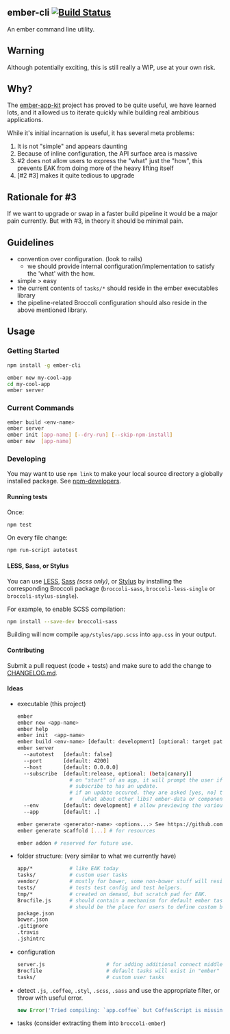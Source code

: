 ## ember-cli [![Build Status](https://travis-ci.org/stefanpenner/ember-cli.png?branch=master)](https://travis-ci.org/stefanpenner/ember-cli)

An ember command line utility.

## Warning

Although potentially exciting, this is still really a WIP, use at your own risk.

## Why?

The [ember-app-kit](https://github.com/stefanpenner/ember-app-kit) project has proved to be quite useful,
we have learned lots, and it allowed us to iterate quickly while building real ambitious applications.

While it's initial incarnation is useful, it has several meta problems:

1. It is not "simple" and appears daunting
2. Because of inline configuration, the API surface area is massive
3. #2 does not allow users to express the "what" just the "how", this prevents EAK from doing more of the heavy lifting itself
4. [#2 #3] makes it quite tedious to upgrade

## Rationale for #3

If we want to upgrade or swap in a faster build pipeline it would be a major pain currently. But with #3, in theory it should be minimal pain.

## Guidelines

+ convention over configuration. (look to rails)
  + we should provide internal configuration/implementation to satisfy the 'what' with the how.
+ simple > easy
+ the current contents of `tasks/*` should reside in the ember executables library
+ the pipeline-related Broccoli configuration should also reside in the above mentioned library.

## Usage

### Getting Started

```bash
npm install -g ember-cli

ember new my-cool-app
cd my-cool-app
ember server
```

### Current Commands

```bash
ember build <env-name>
ember server
ember init [app-name] [--dry-run] [--skip-npm-install]
ember new  [app-name]
```

### Developing

You may want to use `npm link` to make your local source directory a globally installed package.
See [npm-developers](https://www.npmjs.org/doc/misc/npm-developers.html).

#### Running tests

Once:

```bash
npm test
```

On every file change:

```bash
npm run-script autotest
```

#### LESS, Sass, or Stylus

You can use [LESS](http://lesscss.org/), [Sass](http://sass-lang.com/) *(scss only)*, or [Stylus](http://learnboost.github.io/stylus/) by installing the corresponding Broccoli package (`broccoli-sass`, `broccoli-less-single` or `broccoli-stylus-single`).

For example, to enable SCSS compilation:

```bash
npm install --save-dev broccoli-sass
```

Building will now compile `app/styles/app.scss` into `app.css` in your output.

#### Contributing

Submit a pull request (code + tests) and make sure to add the change to [CHANGELOG.md](https://github.com/stefanpenner/ember-cli/blob/master/CHANGELOG.md).

#### Ideas

+ executable (this project)

  ```bash
  ember
  ember new <app-name>
  ember help
  ember init  <app-name>
  ember build <env-name> [default: development] [optional: target path]
  ember server
    --autotest   [default: false]
    --port       [default: 4200]
    --host       [default: 0.0.0.0]
    --subscribe  [default:release, optional: (beta|canary)]
                   # on "start" of an app, it will prompt the user if the channel they
                   # subscribe to has an update.
                   # if an update occured. they are asked [yes, no] to try the update (using bower)
                   #   (what about other libs? ember-data or components or..)
    --env        [default: development] # allow previewing the various build envs.
    --app        [default: .]

  ember generate <generator-name> <options...> See https://github.com/cavneb/loom-generators-ember-appkit for available generators
  ember generate scaffold [...] # for resources

  ember addon # reserved for future use.
  ```

+ folder structure: (very similar to what we currently have)

  ```bash
  app/*            # like EAK today
  tasks/           # custom user tasks
  vendor/          # mostly for bower, some non-bower stuff will reside.
  tests/           # tests test config and test helpers.
  tmp/*            # created on demand, but scratch pad for EAK.
  Brocfile.js      # should contain a mechanism for default ember tasks to be loaded
                   # should be the place for users to define custom broccoli related things.
  package.json
  bower.json
  .gitignore
  .travis
  .jshintrc
  ```

+ configuration

  ```bash
  server.js                    # for adding additional connect middleware (like a proxy to the backend)
  Brocfile                     # default tasks will exist in "ember"
  tasks/                       # custom user tasks
  ```

+ detect `.js`, `.coffee`, `.styl`, `.scss`, `.sass` and use the appropriate filter, or throw with useful error.

  ```javascript
  new Error('Tried compiling: `app.coffee` but CoffesScript is missing, to install please: `npm install coffee-script --save-dev`')
  ```

+ tasks (consider extracting them into `broccoli-ember`)
